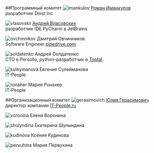 
##Программный комитет
![imankulov](https://img-fotki.yandex.ru/get/94596/121639917.103/0_180d47_c749c124_orig) [Роман Иманкулов](http://www.linkedin.com/pub/roman-imankulov/44/761/910)<br>разработчик Doist Inc

![vlasovskii](https://img-fotki.yandex.ru/get/56796/121639917.dc/0_14bbaf_3f642a40_orig) [Андрей Власовских](http://pirx.ru)<br> разработчик IDE PyCharm в JetBrains

![ovchinnikov](https://img-fotki.yandex.ru/get/41138/121639917.dc/0_14bbae_d29aa7cc_orig) Дмитрий Овчинников<br>Software Engineer [pipedrive.com](https://www.pipedrive.com/ru) 

![soldatenko](https://img-fotki.yandex.ru/get/251308/356682190.0/0_1597f8_df717725_orig) Андрей Солдатенко<br>CTO в Persollo, python-разработчик в [Toptal](https://www.toptal.com).

![suleymanova](https://img-fotki.yandex.ru/get/195132/121639917.103/0_180d52_5de239c0_orig) Евгения Сулейманова<br>IT-People

![ronaher](https://img-fotki.yandex.ru/get/197741/121639917.103/0_180d4f_8d6f7195_orig) Мария Ронахер<br>IT-People


##Организационный комитет
![gerasimovich](https://img-fotki.yandex.ru/get/195990/121639917.103/0_180d4e_d97021d0_orig) [Юлия Герасимович](http://www.linkedin.com/pub/yulia-gerasimovich/50/623/266)<br>директор компании [IT-People.ru](http://it-people.ru/)

![voronina](https://img-fotki.yandex.ru/get/42692/121639917.103/0_180d54_28c36dde_orig) Елена Воронина

![shulyndina](https://img-fotki.yandex.ru/get/51236/121639917.103/0_180d53_d3c83db2_orig) Екатерина Шулындина

![kudinova](https://img-fotki.yandex.ru/get/42692/121639917.103/0_180d50_5b7d76ae_orig) Ксения Кудинова

![pervuhina](https://img-fotki.yandex.ru/get/195990/121639917.103/0_180d51_c4688eef_orig) Мария Первухина


